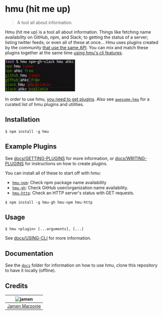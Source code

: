 # hmu (hit me up)
> A tool all about information.

Hmu (hit me up) is a tool all about information.   Things like fetching name availability on GitHub, npm, and Slack; to getting the status of a server; listing twitter feeds; or even all of these at once...  Hmu uses plugins created by the community [that use the same API][hmu-plugin].  You can mix and match these plugins together at the same time [using hmu's cli features](docs/USING-CLI.md).

![Example of hmu](docs/example.png)

In order to use hmu, [you need to get plugins][plugins].  Also see [`awesome-hmu`][awesome-hmu] for a curated list of hmu plugins and utilities.

## Installation
```shell
$ npm install -g hmu
```

## Example Plugins
See [docs/GETTING-PLUGINS](docs/GETTING-PLUGINS.md) for more information, or [docs/WRITING-PLUGINS](docs/WRITING-PLUGINS.md) for instructions on how to create plugins.

You can install all of these to start off with hmu:
 - [`hmu-npm`][hmu-npm]: Check npm package name availability
 - [`hmu-gh`][hmu-gh]: Check GitHub user/organization name availability.
 - [`hmu-http`][hmu-http]: Check an HTTP server's status with GET requests.
```
$ npm install -g hmu-gh hmu-npm hmu-http
```

## Usage
```shell
$ hmu <plugin> [...arguments], [...]
```
See [docs/USING-CLI](docs/USING-CLI.md) for more information.

## Documentation
See the [`docs`](docs/) folder for information on how to use hmu, clone this repository to have it locally (offline).

## Credits
| ![jamen][avatar] |
|:---:|
| [Jamen Marzonie][github] |

  [avatar]: https://avatars.githubusercontent.com/u/6251703?v=3&s=125
  [github]: https://github.com/jamen
  [plugins]: https://www.npmjs.com/browse/keyword/hmu
  [hmu-npm]: https://github.com/devjs/hmu-npm
  [hmu-gh]: https://github.com/jamen/hmu-gh
  [hmu-http]: https://github.com/jamen/hmu-http
  [hmu-plugin]: https://github.com/jamen/hmu-plugin
  [awesome-hmu]: https://github.com/jamen/awesome-hmu
